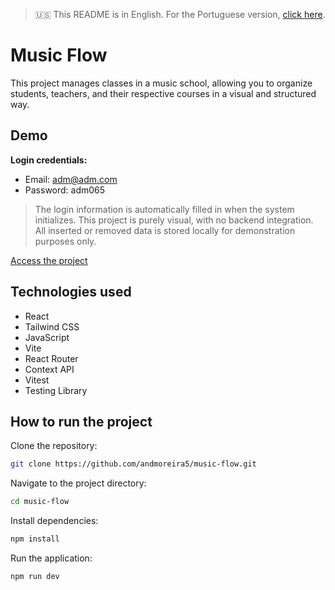 > 🇺🇸 This README is in English. For the Portuguese version, [click here](./README.ptbr.md).

# Music Flow

This project manages classes in a music school, allowing you to organize students, teachers, and their respective courses in a visual and structured way.

## Demo

**Login credentials:**

- Email: adm@adm.com
- Password: adm065

> The login information is automatically filled in when the system initializes.
> This project is purely visual, with no backend integration.  
> All inserted or removed data is stored locally for demonstration purposes only.

[Access the project](https://music-flow-ten.vercel.app/)

<!--
## Features

- Register classes, teachers, and students
- Group users by course
- Intuitive admin interface
- Search and filter information -->

## Technologies used

- React
- Tailwind CSS
- JavaScript
- Vite
- React Router
- Context API
- Vitest
- Testing Library

## How to run the project

Clone the repository:

```bash
git clone https://github.com/andmoreira5/music-flow.git
```

Navigate to the project directory:

```bash
cd music-flow
```

Install dependencies:

```bash
npm install
```

Run the application:

```bash
npm run dev
```
